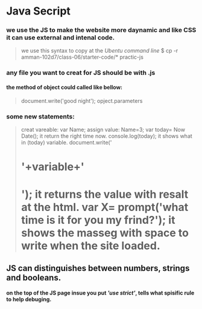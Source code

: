 # Java Secript 

### we use the JS to make the website more daynamic and like CSS it can use external and intenal code.

> we use this syntax to copy at the *Ubentu command line*
> $ cp -r amman-102d7/class-06/starter-code/* practic-js

### any file you want to creat for JS should be with .js

#### the method of object could called like bellow:
> document.write('good night');
> opject.parameters

### some new statements:
> creat vareable: var Name;
> assign value: Name=3;
> var today= Now Date(); it return the right time now.
> console.log(today); it shows what in (today) variable.
> document.write('<h1>'+variable+'<h1>'); it returns the value with resalt at the html.
> var X= prompt('what time is it for you my frind?'); it shows the masseg with space to write when the site loaded.

## JS can distinguishes between numbers, strings and booleans.

#### on the top of the JS page insue you put _'use strict'_, tells what spisific rule to help debuging.

